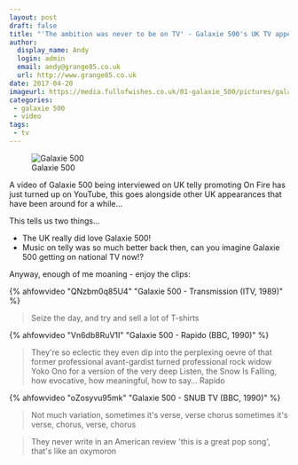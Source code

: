 ```yaml
---
layout: post
draft: false
title: "'The ambition was never to be on TV' - Galaxie 500's UK TV appearances"
author:
  display_name: Andy
  login: admin
  email: andy@grange85.co.uk
  url: http://www.grange85.co.uk
date: 2017-04-20
imageurl: https://media.fullofwishes.co.uk/01-galaxie_500/pictures/galaxie-500-uk-tv-collage.jpg
categories:
 - galaxie 500
 - video
tags:
 - tv
---
```

<figure class="caption aligncenter"><img src="https://media.fullofwishes.co.uk/01-galaxie_500/pictures/galaxie-500-uk-tv-collage.jpg" alt="Galaxie 500" /><figcaption class="caption-text">Galaxie 500</figcaption></figure>
<p class="lead">A video of Galaxie 500 being interviewed on UK telly promoting On Fire has just turned up on YouTube, this goes alongside other UK appearances that have been around for a while&hellip;</p>

<p>This tells us two things&hellip;</p>
<ul>
	<li>The UK really did love Galaxie 500!</li>
	<li>Music on telly was so much better back then, can you imagine Galaxie 500 getting on national TV now!?</li>
</ul>
<p>Anyway, enough of me moaning - enjoy the clips:</p>
{% ahfowvideo "QNzbm0q85U4" "Galaxie 500 - Transmission (ITV, 1989)" %}
<blockquote>Seize the day, and try and sell a lot of T-shirts</blockquote>

{% ahfowvideo "Vn6db8RuV1I" "Galaxie 500 - Rapido (BBC, 1990)" %}
<blockquote>They're so eclectic they even dip into the perplexing oevre of that former professional avant-gardist turned professional rock widow Yoko Ono for a version of the very deep Listen, the Snow Is Falling, how evocative, how meaningful, how to say&hellip; Rapido</blockquote>

{% ahfowvideo "oZosyvu95mk" "Galaxie 500 - SNUB TV (BBC, 1990)" %}
<blockquote>Not much variation, sometimes it's verse, verse chorus sometimes it's verse, chorus, verse, chorus</blockquote>
<blockquote>They never write in an American review 'this is a great pop song', that's like an oxymoron</blockquote>
